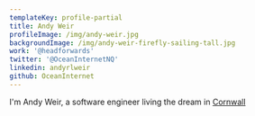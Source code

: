 ```yaml
---
templateKey: profile-partial
title: Andy Weir
profileImage: /img/andy-weir.jpg
backgroundImage: /img/andy-weir-firefly-sailing-tall.jpg
work: '@headforwards'
twitter: '@OceanInternetNQ'
linkedin: andyrlweir
github: OceanInternet
---
```

I'm Andy Weir,
a software engineer living the dream in
[Cornwall](https://www.google.com/maps/place/Cornwall/)

